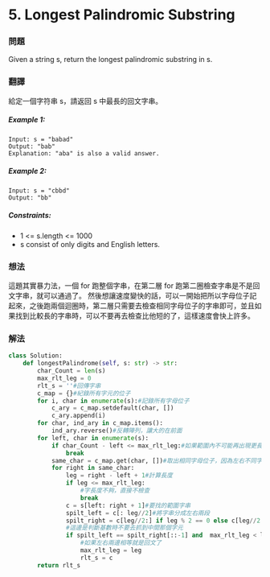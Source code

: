 # 5. Longest Palindromic Substring
### 問題
Given a string s, return the longest palindromic substring in s.

 ### 翻譯
給定一個字符串 s，請返回 s 中最長的回文字串。

##### Example 1:
    Input: s = "babad"
    Output: "bab"
    Explanation: "aba" is also a valid answer.
##### Example 2:
    Input: s = "cbbd"
    Output: "bb"
##### Constraints:
- 1 <= s.length <= 1000
- s consist of only digits and English letters.

### 想法
這題其實暴力法，一個 for 跑整個字串，在第二層 for 跑第二圈檢查字串是不是回文字串，就可以通過了。
然後想讓速度變快的話，可以一開始把所以字母位子記起來，之後跑兩個迴圈時，第二層只需要去檢查相同字母位子的字串即可，並且如果找到比較長的字串時，可以不要再去檢查比他短的了，這樣速度會快上許多。

### 解法
```python
class Solution:
    def longestPalindrome(self, s: str) -> str:
        char_Count = len(s)
        max_rlt_leg = 0
        rlt_s = ''#回傳字串
        c_map = {}#紀錄所有字元的位子
        for i, char in enumerate(s):#記錄所有字母位子
            c_ary = c_map.setdefault(char, [])
            c_ary.append(i)
        for char, ind_ary in c_map.items():
            ind_ary.reverse()#反轉陣列，讓大的在前面
        for left, char in enumerate(s): 
            if char_Count - left <= max_rlt_leg:#如果範圍內不可能再出現更長的，不檢查了
                break
            same_char = c_map.get(char, [])#取出相同字母位子，因為左右不同字母的一定不是回文
            for right in same_char:
                leg = right - left + 1#計算長度
                if leg <= max_rlt_leg:
                    #字長度不夠，直接不檢查
                    break
                c = s[left: right + 1]#要找的範圍字串
                spilt_left = c[: leg//2]#將字串分成左右兩段
                spilt_right = c[leg//2:] if leg % 2 == 0 else c[leg//2 + 1:]
                #這邊是判斷基數時不要去抓到中間那個字元
                if spilt_left == spilt_right[::-1] and  max_rlt_leg < leg:
                    #如果左右兩邊相等就是回文了
                    max_rlt_leg = leg
                    rlt_s = c
        return rlt_s
```